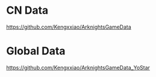 # CN Data
https://github.com/Kengxxiao/ArknightsGameData

# Global Data
https://github.com/Kengxxiao/ArknightsGameData_YoStar
